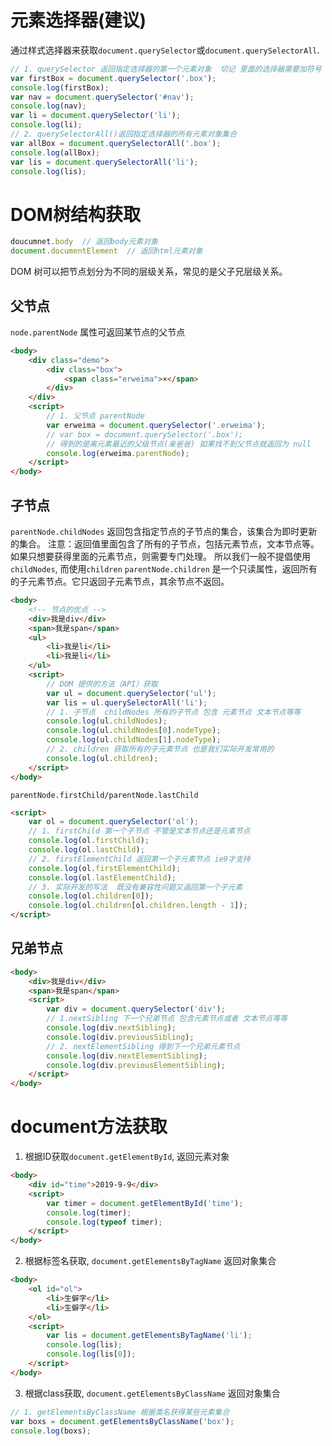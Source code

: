 
# 元素选择器(建议)
通过样式选择器来获取`document.querySelector`或`document.querySelectorAll`.

```js
// 1. querySelector 返回指定选择器的第一个元素对象  切记 里面的选择器需要加符号 .box  #nav
var firstBox = document.querySelector('.box');
console.log(firstBox);
var nav = document.querySelector('#nav');
console.log(nav);
var li = document.querySelector('li');
console.log(li);
// 2. querySelectorAll()返回指定选择器的所有元素对象集合
var allBox = document.querySelectorAll('.box');
console.log(allBox);
var lis = document.querySelectorAll('li');
console.log(lis);
```


# DOM树结构获取
```js
doucumnet.body  // 返回body元素对象
document.documentElement  // 返回html元素对象
```
DOM 树可以把节点划分为不同的层级关系，常见的是父子兄层级关系。
## 父节点
`node.parentNode` 属性可返回某节点的父节点
```html
<body>
    <div class="demo">
        <div class="box">
            <span class="erweima">×</span>
        </div>
    </div>
    <script>
        // 1. 父节点 parentNode
        var erweima = document.querySelector('.erweima');
        // var box = document.querySelector('.box');
        // 得到的是离元素最近的父级节点(亲爸爸) 如果找不到父节点就返回为 null
        console.log(erweima.parentNode);
    </script>
</body>
```

## 子节点
`parentNode.childNodes` 返回包含指定节点的子节点的集合，该集合为即时更新的集合。
注意：返回值里面包含了所有的子节点，包括元素节点，文本节点等。
如果只想要获得里面的元素节点，则需要专门处理。 所以我们一般不提倡使用`childNodes`, 而使用`children`
`parentNode.children` 是一个只读属性，返回所有的子元素节点。它只返回子元素节点，其余节点不返回。

```html
<body>
    <!-- 节点的优点 -->
    <div>我是div</div>
    <span>我是span</span>
    <ul>
        <li>我是li</li>
        <li>我是li</li>
    </ul>
    <script>
        // DOM 提供的方法（API）获取
        var ul = document.querySelector('ul');
        var lis = ul.querySelectorAll('li');
        // 1. 子节点  childNodes 所有的子节点 包含 元素节点 文本节点等等
        console.log(ul.childNodes);
        console.log(ul.childNodes[0].nodeType);
        console.log(ul.childNodes[1].nodeType);
        // 2. children 获取所有的子元素节点 也是我们实际开发常用的
        console.log(ul.children);
    </script>
</body>
```

`parentNode.firstChild/parentNode.lastChild`

```html
<script>
    var ol = document.querySelector('ol');
    // 1. firstChild 第一个子节点 不管是文本节点还是元素节点
    console.log(ol.firstChild);
    console.log(ol.lastChild);
    // 2. firstElementChild 返回第一个子元素节点 ie9才支持
    console.log(ol.firstElementChild);
    console.log(ol.lastElementChild);
    // 3. 实际开发的写法  既没有兼容性问题又返回第一个子元素
    console.log(ol.children[0]);
    console.log(ol.children[ol.children.length - 1]);
</script>
```

## 兄弟节点

```html
<body>
    <div>我是div</div>
    <span>我是span</span>
    <script>
        var div = document.querySelector('div');
        // 1.nextSibling 下一个兄弟节点 包含元素节点或者 文本节点等等
        console.log(div.nextSibling);
        console.log(div.previousSibling);
        // 2. nextElementSibling 得到下一个兄弟元素节点
        console.log(div.nextElementSibling);
        console.log(div.previousElementSibling);
    </script>
</body>
```











# document方法获取
1. 根据ID获取`document.getElementById`, 返回元素对象
```html
<body>
    <div id="time">2019-9-9</div>
    <script>
        var timer = document.getElementById('time');
        console.log(timer);
        console.log(typeof timer);
    </script>
</body>
```
2. 根据标签名获取, `document.getElementsByTagName` 返回对象集合
```html
<body>
    <ol id="ol">
        <li>生僻字</li>
        <li>生僻字</li>
    </ol>
    <script>
        var lis = document.getElementsByTagName('li');
        console.log(lis);
        console.log(lis[0]);
    </script>
</body>
```
3. 根据class获取, `document.getElementsByClassName` 返回对象集合
```js
// 1. getElementsByClassName 根据类名获得某些元素集合
var boxs = document.getElementsByClassName('box');
console.log(boxs);
```
